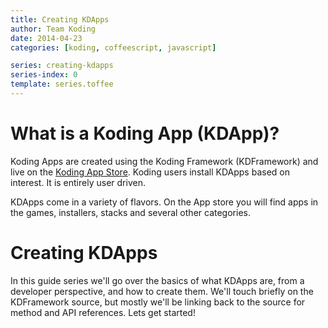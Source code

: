 ```yaml
---
title: Creating KDApps
author: Team Koding
date: 2014-04-23
categories: [koding, coffeescript, javascript]

series: creating-kdapps
series-index: 0
template: series.toffee
---
```


# What is a Koding App (KDApp)?

Koding Apps are created using the Koding Framework (KDFramework) and live
on the [Koding App Store](https://koding.com/Apps). Koding users 
install KDApps based on interest. It is entirely user driven.

KDApps come in a variety of flavors. On the App store you will find apps
in the games, installers, stacks and several other categories.


# Creating KDApps

In this guide series we'll go over the basics of what KDApps are, from a 
developer perspective, and how to create them. We'll touch briefly on the 
KDFramework source, but mostly we'll be linking back to the source for method 
and API references. Lets get started!
